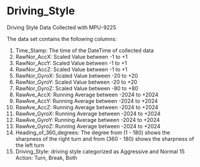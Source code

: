 # Driving_Style
Driving Style Data Collected with MPU-9225

The data set contains the following columns:
1. Time_Stamp: The time of the DateTime of collected data
2. RawNor_AccX: Scaled Value between -1 to +1
3. RawNor_AccY: Scaled Value between -1 to +1
4. RawNor_AccZ: Scaled Value between -1 to +1
5. RawNor_GyroX: Scaled Value between -20 to +20
6. RawNor_GyroY: Scaled Value between -20 to +20
7. RawNor_GyroZ: Scaled Value between -80 to +80
8. RawAve_AccX: Running Average between -2024 to +2024
9. RawAve_AccY: Running Average between -2024 to +2024
10. RawAve_AccZ: Running Average between -2024 to +2024
11. RawAve_GyroX: Running Average between -2024 to +2024
12. RawAve_GyroY: Running Average between -2024 to +2024
13. RawAve_GyroZ: Running Average between -2024 to +2024
14. Heading_of_360_degrees: The degree from (1 - 180) shows the sharpness of the right turn and from (360 - 180) shows the sharpness of the left turn
14. Driving_Style: driving style categorized as Aggressive and Normal
15 Action: Turn, Break, Both
